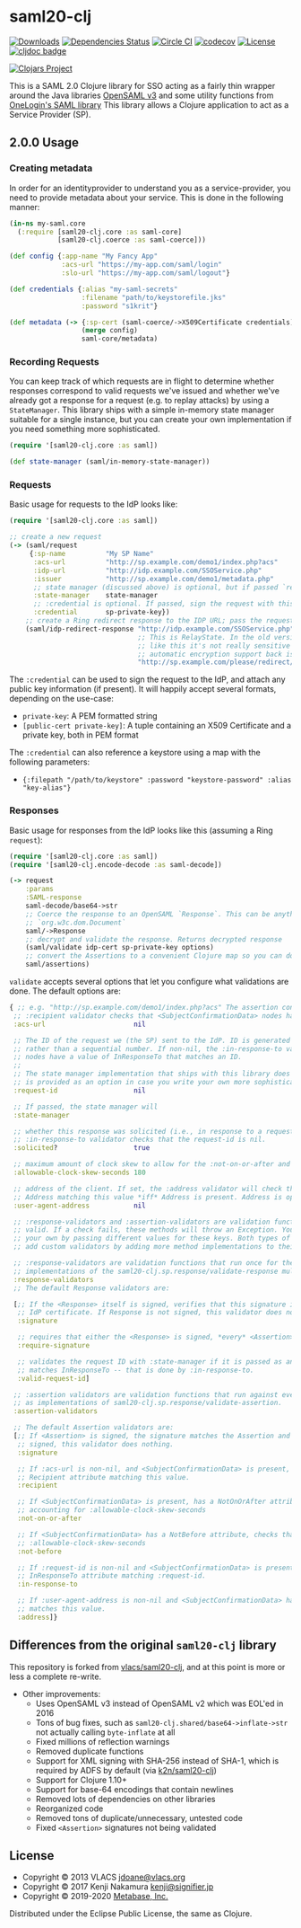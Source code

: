 # saml20-clj

[![Downloads](https://versions.deps.co/metabase/saml20-clj/downloads.svg)](https://versions.deps.co/metabase/saml20-clj)
[![Dependencies Status](https://versions.deps.co/metabase/saml20-clj/status.svg)](https://versions.deps.co/metabase/saml20-clj)
[![Circle CI](https://circleci.com/gh/metabase/saml20-clj.svg?style=svg)](https://circleci.com/gh/metabase/saml20-clj)
[![codecov](https://codecov.io/gh/metabase/saml20-clj/branch/master/graph/badge.svg)](https://codecov.io/gh/metabase/saml20-clj)
[![License](https://img.shields.io/badge/license-Eclipse%20Public%20License-blue.svg)](https://raw.githubusercontent.com/metabase/saml20-clj/master/LICENSE)
[![cljdoc badge](https://cljdoc.org/badge/metabase/saml20-clj)](https://cljdoc.org/d/metabase/saml20-clj/CURRENT)

[![Clojars Project](https://clojars.org/metabase/saml20-clj/latest-version.svg)](http://clojars.org/metabase/saml20-clj)


This is a SAML 2.0 Clojure library for SSO acting as a fairly thin wrapper around the Java libraries [OpenSAML
v3](https://wiki.shibboleth.net/confluence/display/OS30/Home) and some utility functions from [OneLogin's SAML
library](https://github.com/onelogin/java-saml) This library allows a Clojure application to act as a Service Provider
(SP).

## 2.0.0 Usage

### Creating metadata

In order for an identityprovider to understand you as a service-provider, you need to provide metadata about your service. This is done in the following manner:

```clojure
(in-ns my-saml.core
  (:require [saml20-clj.core :as saml-core]
            [saml20-clj.coerce :as saml-coerce]))

(def config {:app-name "My Fancy App"
             :acs-url "https://my-app.com/saml/login"
             :slo-url "https://my-app.com/saml/logout"}

(def credentials {:alias "my-saml-secrets"
                  :filename "path/to/keystorefile.jks"
                  :password "s1krit"}

(def metadata (-> {:sp-cert (saml-coerce/->X509Certificate credentials)}
                  (merge config)
                  saml-core/metadata)
```

### Recording Requests

You can keep track of which requests are in flight to determine whether responses correspond to valid requests we've
issued and whether we've already got a response for a request (e.g. to replay attacks) by using a `StateManager`. This
library ships with a simple in-memory state manager suitable for a single instance, but you can create your own
implementation if you need something more sophisticated.

```clj
(require '[saml20-clj.core :as saml])

(def state-manager (saml/in-memory-state-manager))
```

### Requests

Basic usage for requests to the IdP looks like:

```clj
(require '[saml20-clj.core :as saml])

;; create a new request
(-> (saml/request
     {:sp-name          "My SP Name"
      :acs-url          "http://sp.example.com/demo1/index.php?acs"
      :idp-url          "http://idp.example.com/SSOService.php"
      :issuer           "http://sp.example.com/demo1/metadata.php"
      ;; state manager (discussed above) is optional, but if passed `request` will record the newly created request.
      :state-manager    state-manager
      ;; :credential is optional. If passed, sign the request with this key and attach public key data, if present
      :credential       sp-private-key})
    ;; create a Ring redirect response to the IDP URL; pass the request as base-64 encoded `SAMLRequest` query parameter
    (saml/idp-redirect-response "http://idp.example.com/SSOService.php"
                                ;; This is RelayState. In the old version of the lib it was encrypted. In some cases,
                                ;; like this it's not really sensitive so it doesn't need to be encrypted. Adding
                                ;; automatic encryption support back is on the TODO list
                                "http://sp.example.com/please/redirect/me/to/here"))
```

The `:credential` can be used to sign the request to the IdP, and attach any public key information (if present). It will
happily accept several formats, depending on the use-case:
  - `private-key`: A PEM formatted string
  - `[public-cert private-key]`: A tuple containing an X509 Certificate and a private key, both in PEM format
  
The `:credential` can also reference a keystore using a map with the following parameters:
  - `{:filepath "/path/to/keystore"
      :password "keystore-password"
      :alias    "key-alias"}`

### Responses

Basic usage for responses from the IdP looks like this (assuming a Ring `request`):

```clj
(require '[saml20-clj.core :as saml])
(require '[saml20-clj.encode-decode :as saml-decode])

(-> request
    :params
    :SAML-response
    saml-decode/base64->str
    ;; Coerce the response to an OpenSAML `Response`. This can be anything from a raw XML string to a parsed
    ;; `org.w3c.dom.Document`
    saml/->Response
    ;; decrypt and validate the response. Returns decrypted response
    (saml/validate idp-cert sp-private-key options)
    ;; convert the Assertions to a convenient Clojure map so you can do something with them
    saml/assertions)
```

`validate` accepts several options that let you configure what validations are done. The default options are:

```clj
{ ;; e.g. "http://sp.example.com/demo1/index.php?acs" The assertion consumer service URL. If this is not-nil, the
 ;; :recipient validator checks that <SubjectConfirmationData> nodes have a value of Recipient matching this value.
 :acs-url                      nil

 ;; The ID of the request we (the SP) sent to the IdP. ID is generated on our end, and should be something like a UUID
 ;; rather than a sequential number. If non-nil, the :in-response-to validator checks that <SubjectConfirmationData>
 ;; nodes have a value of InResponseTo that matches an ID.
 ;;
 ;; The state manager implementation that ships with this library does not keep request state; InResponseTo validation
 ;; is provided as an option in case you write your own more sophisticated implementation.
 :request-id                   nil

 ;; If passed, the state manager will
 :state-manager

 ;; whether this response was solicited (i.e., in response to a request we sent to the IdP). If this is false, the
 ;; :in-response-to validator checks that the request-id is nil.
 :solicited?                   true

 ;; maximum amount of clock skew to allow for the :not-on-or-after and :not-before validators
 :allowable-clock-skew-seconds 180

 ;; address of the client. If set, the :address validator will check that <SubjectConfirmationData> nodes have an
 ;; Address matching this value *iff* Address is present. Address is optional attribute.
 :user-agent-address           nil

 ;; :response-validators and :assertion-validators are validation functions that run and check that the Response is
 ;; valid. If a check fails, these methods will throw an Exception. You can exclude some of these validators or add
 ;; your own by passing different values for these keys. Both types of validators are defined as multimethods; you can
 ;; add custom validators by adding more method implementations to their respective multimethods.

 ;; :response-validators are validation functions that run once for the entire Response. They are defined as
 ;; implementations of the saml20-clj.sp.response/validate-response multimethod.
 :response-validators
 ;; The default Response validators are:

 [;; If the <Response> itself is signed, verifies that this signature is matches the Response itself and matches the
  ;; IdP certificate. If Response is not signed, this validator does nothing.
  :signature

  ;; requires that either the <Response> is signed, *every* <Assertion> is signed.
  :require-signature

  ;; validates the request ID with :state-manager if it is passed as an option. This does not validate that the value
  ;; matches InResponseTo -- that is done by :in-response-to.
  :valid-request-id]

 ;; :assertion validators are validation functions that run against every Assertion in the response. They are defined
 ;; as implementations of saml20-clj.sp.response/validate-assertion.
 :assertion-validators

 ;; The default Assertion validators are:
 [;; If <Assertion> is signed, the signature matches the Assertion and the IdP certificate. If <Assertion> is not
  ;; signed, this validator does nothing.
  :signature

  ;; If :acs-url is non-nil, and <SubjectConfirmationData> is present, checks that <SubjectConfirmationData> has a
  ;; Recipient attribute matching this value.
  :recipient

  ;; If <SubjectConfirmationData> is present, has a NotOnOrAfter attribute, and its value is in the future,
  ;; accounting for :allowable-clock-skew-seconds
  :not-on-or-after

  ;; If <SubjectConfirmationData> has a NotBefore attribute, checks that this value is in the past, accounting for
  ;; :allowable-clock-skew-seconds
  :not-before

  ;; If :request-id is non-nil and <SubjectConfirmationData> is present, checks that <SubjectConfirmationData> has an
  ;; InResponseTo attribute matching :request-id.
  :in-response-to

  ;; If :user-agent-address is non-nil and <SubjectConfirmationData> has an Address attribute, checks that Address
  ;; matches this value.
  :address]}
```

## Differences from the original `saml20-clj` library

This repository is forked from [vlacs/saml20-clj](https://github.com/vlacs/saml20-clj), and at this point is more or less a complete re-write.

*  Other improvements:
   *  Uses OpenSAML v3 instead of OpenSAML v2 which was EOL'ed in 2016
   *  Tons of bug fixes, such as `saml20-clj.shared/base64->inflate->str` not actually calling `byte-inflate` at all
   *  Fixed millions of reflection warnings
   *  Removed duplicate functions
   *  Support for XML signing with SHA-256 instead of SHA-1, which is required by ADFS by default (via [k2n/saml20-clj](https://github.com/k2n/saml20-clj))
   *  Support for Clojure 1.10+
   *  Support for base-64 encodings that contain newlines
   *  Removed lots of dependencies on other libraries
   *  Reorganized code
   *  Removed tons of duplicate/unnecessary, untested code
   *  Fixed `<Assertion>` signatures not being validated

## License

* Copyright © 2013 VLACS <jdoane@vlacs.org>
* Copyright © 2017 Kenji Nakamura <kenji@signifier.jp>
* Copyright © 2019-2020 [Metabase, Inc.](https://metabase.com)

Distributed under the Eclipse Public License, the same as Clojure.
